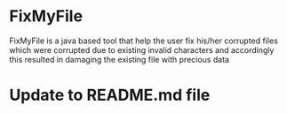 # FixMyFile
FixMyFile is a java based tool that help the user fix his/her corrupted files which were corrupted due to existing invalid characters and accordingly this resulted in damaging the existing file with precious data 
# Update to README.md file